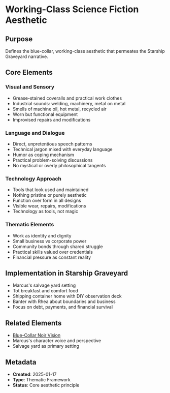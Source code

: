 # Working-Class Science Fiction Aesthetic

## Purpose
Defines the blue-collar, working-class aesthetic that permeates the Starship Graveyard narrative.

## Core Elements

### Visual and Sensory
- Grease-stained coveralls and practical work clothes
- Industrial sounds: welding, machinery, metal on metal
- Smells of machine oil, hot metal, recycled air
- Worn but functional equipment
- Improvised repairs and modifications

### Language and Dialogue
- Direct, unpretentious speech patterns
- Technical jargon mixed with everyday language
- Humor as coping mechanism
- Practical problem-solving discussions
- No mystical or overly philosophical tangents

### Technology Approach
- Tools that look used and maintained
- Nothing pristine or purely aesthetic
- Function over form in all designs
- Visible wear, repairs, modifications
- Technology as tools, not magic

### Thematic Elements
- Work as identity and dignity
- Small business vs corporate power
- Community bonds through shared struggle
- Practical skills valued over credentials
- Financial pressure as constant reality

## Implementation in Starship Graveyard
- Marcus's salvage yard setting
- Tot breakfast and comfort food
- Shipping container home with DIY observation deck
- Banter with Rhea about boundaries and business
- Focus on debt, payments, and financial survival

## Related Elements
- [Blue-Collar Noir Vision](../../planning/blue-collar-noir-core-vision.md)
- Marcus's character voice and perspective
- Salvage yard as primary setting

## Metadata
- **Created**: 2025-01-17
- **Type**: Thematic Framework
- **Status**: Core aesthetic principle